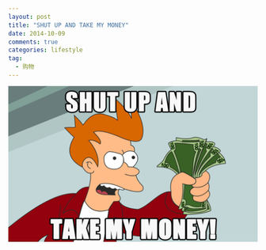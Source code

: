 ```yaml
---
layout: post
title: "SHUT UP AND TAKE MY MONEY"
date: 2014-10-09 
comments: true
categories: lifestyle
tag: 
  - 购物
---
```

![pic](/assets/images/Shut-up-and-take-my-money.jpg)
